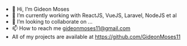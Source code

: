 - 👋 Hi, I’m Gideon Moses
- 🌱 I’m currently working with ReactJS, VueJS, Laravel, NodeJS et al
- 💞️ I’m looking to collaborate on ...
- 📫 How to reach me gideonmoses11@gmail.com
- All of my projects are available at https://github.com/GideonMoses11

<!---
GideonMoses11/GideonMoses11 is a ✨ special ✨ repository because its `README.md` (this file) appears on your GitHub profile.
You can click the Preview link to take a look at your changes.
--->
